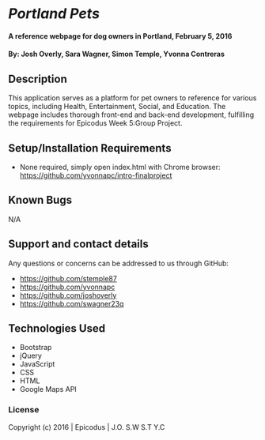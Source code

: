 # _Portland Pets_

#### A reference webpage for dog owners in Portland, February 5, 2016

#### By: Josh Overly, Sara Wagner, Simon Temple, Yvonna Contreras

## Description

This application serves as a platform for pet owners to reference for various topics, including Health, Entertainment, Social, and Education. The webpage includes thorough front-end and back-end development, fulfilling the requirements for Epicodus Week 5:Group Project.

## Setup/Installation Requirements

* None required, simply open index.html with Chrome browser: https://github.com/yvonnapc/intro-finalproject

## Known Bugs

N/A

## Support and contact details

Any questions or concerns can be addressed to us through GitHub:
* https://github.com/stemple87
* https://github.com/yvonnapc
* https://github.com/joshoverly
* https://github.com/swagner23q

## Technologies Used

* Bootstrap
* jQuery
* JavaScript
* CSS
* HTML
* Google Maps API

### License

Copyright (c) 2016 |   Epicodus   |   J.O.  S.W  S.T  Y.C  

